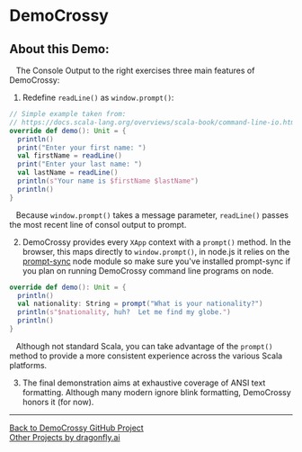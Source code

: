 # DemoCrossy
## About this Demo:
&nbsp;&nbsp;&nbsp;The Console Output to the right exercises three main features of DemoCrossy:<br />

1. Redefine `readLine()` as `window.prompt()`:<br />

```scala
// Simple example taken from:
// https://docs.scala-lang.org/overviews/scala-book/command-line-io.html
override def demo(): Unit = {
  println()
  print("Enter your first name: ")
  val firstName = readLine()
  print("Enter your last name: ")
  val lastName = readLine()
  println(s"Your name is $firstName $lastName")
  println()
}
```

&nbsp;&nbsp;&nbsp;Because `window.prompt()` takes a message parameter, `readLine()` passes the most recent line of consol output to prompt.<br />

2.  DemoCrossy provides every `XApp` context with a `prompt()` method.  In the browser, this maps directly to `window.prompt()`, in node.js it relies on the <a href="https://www.npmjs.com/package/prompt-sync">prompt-sync</a> node module so make sure you've installed prompt-sync if you plan on running DemoCrossy command line programs on node.<br />

```scala
override def demo(): Unit = {
  println()
  val nationality: String = prompt("What is your nationality?")
  println(s"$nationality, huh?  Let me find my globe.")
  println()
}
```

&nbsp;&nbsp;&nbsp;Although not standard Scala, you can take advantage of the `prompt()` method to provide a more consistent experience across the various Scala platforms.<br />

3.  The final demonstration aims at exhaustive coverage of ANSI text formatting.  Although many modern ignore blink formatting, DemoCrossy honors it (for now).<br />

<hr />
<a href="https://github.com/dragonfly-ai/DemoCrossy">Back to DemoCrossy GitHub Project</a><br />
<a href="https://github.com/dragonfly-ai/">Other Projects by dragonfly.ai</a><br />

<script type="application/javascript" src="js/main.js"></script>